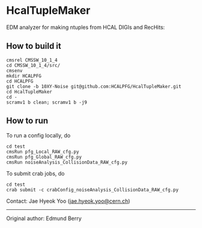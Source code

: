 HcalTupleMaker
==============

EDM analyzer for making ntuples from HCAL DIGIs and RecHits:

## How to build it 
``` 
cmsrel CMSSW_10_1_4
cd CMSSW_10_1_4/src/
cmsenv
mkdir HCALPFG
cd HCALPFG
git clone -b 10XY-Noise git@github.com:HCALPFG/HcalTupleMaker.git
cd HcalTupleMaker
cd -
scramv1 b clean; scramv1 b -j9
``` 

## How to run 
To run a config locally, do 
``` 
cd test
cmsRun pfg_Local_RAW_cfg.py
cmsRun pfg_Global_RAW_cfg.py  
cmsRun noiseAnalysis_CollisionData_RAW_cfg.py
``` 

To submit crab jobs, do  
``` 
cd test
crab submit -c crabConfig_noiseAnalysis_CollisionData_RAW_cfg.py
``` 

Contact: Jae Hyeok Yoo (jae.hyeok.yoo@cern.ch) 

-------------
Original author: Edmund Berry

